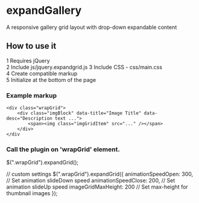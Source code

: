 # expandGallery
A responsive gallery grid layout with drop-down expandable content

## How to use it
1 Requires jQuery  
2 Include js/jquery.expandgrid.js
3 Include CSS - css/main.css  
4 Create compatible markup  
5 Initialize at the bottom of the page  


### Example markup
    <div class="wrapGrid">
		<div class="imgBlock" data-title="Image Title" data-desc="Description text ...">
			<span><img class="imgGridItem" src="..." /></span>
		</div>
	</div
	
	
### Call the plugin on 'wrapGrid' element.

$(".wrapGrid").expandGrid();

// custom settings
$(".wrapGrid").expandGrid({
	animationSpeedOpen: 300, // Set animation slideDown speed 
	animationSpeedClose: 200, // Set animation slideUp speed
	imageGridMaxHeight: 200 // Set max-height for thumbnail images
});